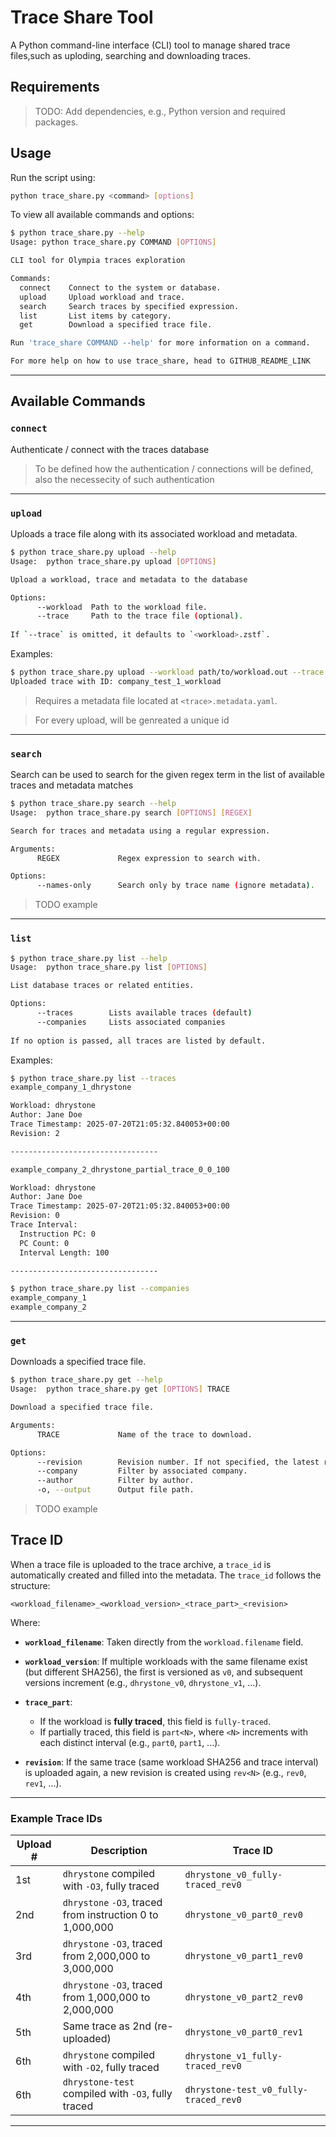 # Trace Share Tool

A Python command-line interface (CLI) tool to manage shared trace files,such as uploding, searching and downloading traces.

## Requirements

> TODO: Add dependencies, e.g., Python version and required packages.


## Usage

Run the script using:

```bash
python trace_share.py <command> [options]
```

To view all available commands and options:

```bash
$ python trace_share.py --help
Usage: python trace_share.py COMMAND [OPTIONS]

CLI tool for Olympia traces exploration

Commands:
  connect    Connect to the system or database.
  upload     Upload workload and trace.
  search     Search traces by specified expression.
  list       List items by category.
  get        Download a specified trace file.

Run 'trace_share COMMAND --help' for more information on a command.

For more help on how to use trace_share, head to GITHUB_README_LINK
```

---

## Available Commands

### `connect`

Authenticate / connect with the traces database

> To be defined how the authentication / connections will be defined, also the necessecity of such authentication


---

### `upload`

Uploads a trace file along with its associated workload and metadata.
```bash
$ python trace_share.py upload --help
Usage:  python trace_share.py upload [OPTIONS]

Upload a workload, trace and metadata to the database

Options:
      --workload  Path to the workload file.
      --trace     Path to the trace file (optional).
      
If `--trace` is omitted, it defaults to `<workload>.zstf`.
```

Examples:
```bash
$ python trace_share.py upload --workload path/to/workload.out --trace path/to/trace.zstf
Uploaded trace with ID: company_test_1_workload
```

> Requires a metadata file located at `<trace>.metadata.yaml`.

> For every upload, will be genreated a unique id

---

### `search`

Search can be used to search for the given regex term in the list of available traces and metadata matches

```bash
$ python trace_share.py search --help
Usage:  python trace_share.py search [OPTIONS] [REGEX]

Search for traces and metadata using a regular expression.

Arguments:
      REGEX             Regex expression to search with.

Options:
      --names-only      Search only by trace name (ignore metadata).
```
> TODO example

---

### `list`
```bash
$ python trace_share.py list --help
Usage:  python trace_share.py list [OPTIONS]

List database traces or related entities.

Options:
      --traces        Lists available traces (default)
      --companies     Lists associated companies
      
If no option is passed, all traces are listed by default.
```

Examples:

```bash
$ python trace_share.py list --traces
example_company_1_dhrystone

Workload: dhrystone
Author: Jane Doe
Trace Timestamp: 2025-07-20T21:05:32.840053+00:00
Revision: 2

---------------------------------

example_company_2_dhrystone_partial_trace_0_0_100

Workload: dhrystone
Author: Jane Doe
Trace Timestamp: 2025-07-20T21:05:32.840053+00:00
Revision: 0
Trace Interval:
  Instruction PC: 0
  PC Count: 0
  Interval Length: 100

---------------------------------
```

```bash
$ python trace_share.py list --companies
example_company_1
example_company_2
```
---

### `get`

Downloads a specified trace file.

```bash
$ python trace_share.py get --help
Usage:  python trace_share.py get [OPTIONS] TRACE 

Download a specified trace file.

Arguments:
      TRACE             Name of the trace to download.

Options:
      --revision        Revision number. If not specified, the latest revision is used.
      --company         Filter by associated company.
      --author          Filter by author.
      -o, --output      Output file path.
```
> TODO example


## Trace ID

When a trace file is uploaded to the trace archive, a `trace_id` is automatically created and filled into the metadata. The `trace_id` follows the structure:

```text
<workload_filename>_<workload_version>_<trace_part>_<revision>
```

Where:
- **`workload_filename`**: Taken directly from the `workload.filename` field.
- **`workload_version`**: If multiple workloads with the same filename exist (but different SHA256), the first is versioned as `v0`, and subsequent versions increment (e.g., `dhrystone_v0`, `dhrystone_v1`, ...).
- **`trace_part`**:

  - If the workload is **fully traced**, this field is `fully-traced`.
  - If partially traced, this field is `part<N>`, where `<N>` increments with each distinct interval (e.g., `part0`, `part1`, ...).

- **`revision`**: If the same trace (same workload SHA256 and trace interval) is uploaded again, a new revision is created using `rev<N>` (e.g., `rev0`, `rev1`, ...).

---

### Example Trace IDs

| Upload # | Description                                               | Trace ID                              |
| -------- | --------------------------------------------------------- | ------------------------------------- |
| 1st      | `dhrystone` compiled with `-O3`, fully traced             | `dhrystone_v0_fully-traced_rev0`      |
| 2nd      | `dhrystone` `-O3`, traced from instruction 0 to 1,000,000 | `dhrystone_v0_part0_rev0`             |
| 3rd      | `dhrystone` `-O3`, traced from 2,000,000 to 3,000,000     | `dhrystone_v0_part1_rev0`             |
| 4th      | `dhrystone` `-O3`, traced from 1,000,000 to 2,000,000     | `dhrystone_v0_part2_rev0`             |
| 5th      | Same trace as 2nd (re-uploaded)                           | `dhrystone_v0_part0_rev1`             |
| 6th      | `dhrystone` compiled with `-O2`, fully traced             | `dhrystone_v1_fully-traced_rev0`      |
| 6th      | `dhrystone-test` compiled with `-O3`, fully traced        | `dhrystone-test_v0_fully-traced_rev0` |

---
